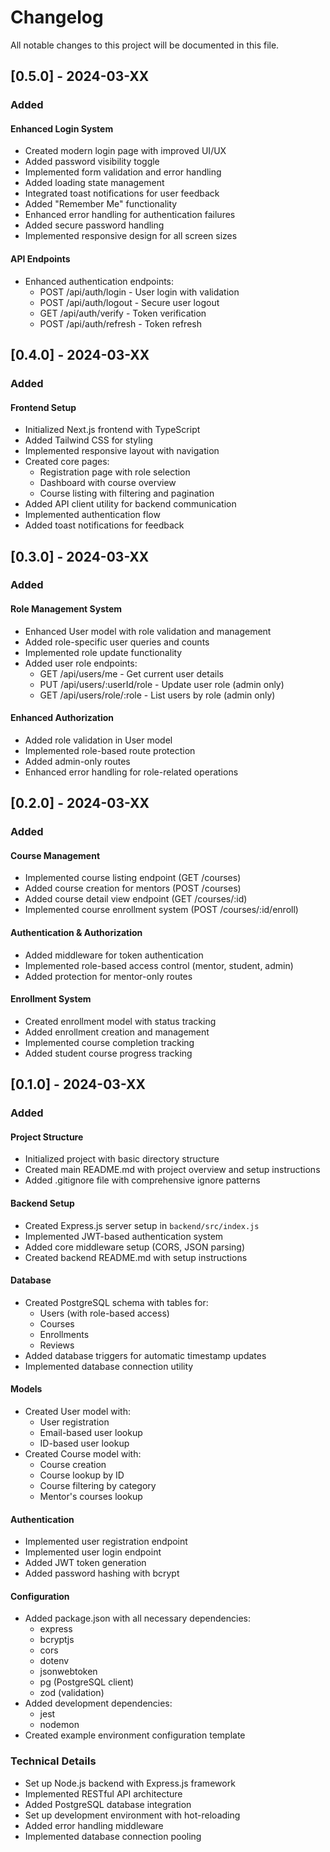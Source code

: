 # Changelog

All notable changes to this project will be documented in this file.

## [0.5.0] - 2024-03-XX

### Added

#### Enhanced Login System
- Created modern login page with improved UI/UX
- Added password visibility toggle
- Implemented form validation and error handling
- Added loading state management
- Integrated toast notifications for user feedback
- Added "Remember Me" functionality
- Enhanced error handling for authentication failures
- Added secure password handling
- Implemented responsive design for all screen sizes

#### API Endpoints
- Enhanced authentication endpoints:
  - POST /api/auth/login - User login with validation
  - POST /api/auth/logout - Secure user logout
  - GET /api/auth/verify - Token verification
  - POST /api/auth/refresh - Token refresh

## [0.4.0] - 2024-03-XX

### Added

#### Frontend Setup
- Initialized Next.js frontend with TypeScript
- Added Tailwind CSS for styling
- Implemented responsive layout with navigation
- Created core pages:
  - Registration page with role selection
  - Dashboard with course overview
  - Course listing with filtering and pagination
- Added API client utility for backend communication
- Implemented authentication flow
- Added toast notifications for feedback

## [0.3.0] - 2024-03-XX

### Added

#### Role Management System
- Enhanced User model with role validation and management
- Added role-specific user queries and counts
- Implemented role update functionality
- Added user role endpoints:
  - GET /api/users/me - Get current user details
  - PUT /api/users/:userId/role - Update user role (admin only)
  - GET /api/users/role/:role - List users by role (admin only)

#### Enhanced Authorization
- Added role validation in User model
- Implemented role-based route protection
- Added admin-only routes
- Enhanced error handling for role-related operations

## [0.2.0] - 2024-03-XX

### Added

#### Course Management
- Implemented course listing endpoint (GET /courses)
- Added course creation for mentors (POST /courses)
- Added course detail view endpoint (GET /courses/:id)
- Implemented course enrollment system (POST /courses/:id/enroll)

#### Authentication & Authorization
- Added middleware for token authentication
- Implemented role-based access control (mentor, student, admin)
- Added protection for mentor-only routes

#### Enrollment System
- Created enrollment model with status tracking
- Added enrollment creation and management
- Implemented course completion tracking
- Added student course progress tracking

## [0.1.0] - 2024-03-XX

### Added

#### Project Structure
- Initialized project with basic directory structure
- Created main README.md with project overview and setup instructions
- Added .gitignore file with comprehensive ignore patterns

#### Backend Setup
- Created Express.js server setup in `backend/src/index.js`
- Implemented JWT-based authentication system
- Added core middleware setup (CORS, JSON parsing)
- Created backend README.md with setup instructions

#### Database
- Created PostgreSQL schema with tables for:
  - Users (with role-based access)
  - Courses
  - Enrollments
  - Reviews
- Added database triggers for automatic timestamp updates
- Implemented database connection utility

#### Models
- Created User model with:
  - User registration
  - Email-based user lookup
  - ID-based user lookup
- Created Course model with:
  - Course creation
  - Course lookup by ID
  - Course filtering by category
  - Mentor's courses lookup

#### Authentication
- Implemented user registration endpoint
- Implemented user login endpoint
- Added JWT token generation
- Added password hashing with bcrypt

#### Configuration
- Added package.json with all necessary dependencies:
  - express
  - bcryptjs
  - cors
  - dotenv
  - jsonwebtoken
  - pg (PostgreSQL client)
  - zod (validation)
- Added development dependencies:
  - jest
  - nodemon
- Created example environment configuration template

### Technical Details
- Set up Node.js backend with Express.js framework
- Implemented RESTful API architecture
- Added PostgreSQL database integration
- Set up development environment with hot-reloading
- Added error handling middleware
- Implemented database connection pooling 